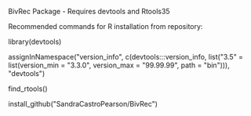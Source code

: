 BivRec Package - Requires devtools and Rtools35


Recommended commands for R installation from repository:


library(devtools)

 assignInNamespace("version_info", c(devtools:::version_info, list("3.5" = list(version_min = "3.3.0", version_max = "99.99.99", path = "bin"))), "devtools")
 
find_rtools()

install_github("SandraCastroPearson/BivRec")
